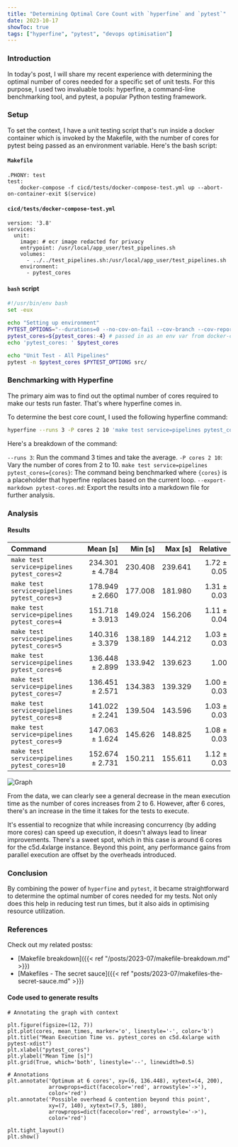 ```yaml
---
title: "Determining Optimal Core Count with `hyperfine` and `pytest`"
date: 2023-10-17
showToc: true
tags: ["hyperfine", "pytest", "devops optimisation"]
---
```


### Introduction
In today's post, I will share my recent experience with determining the optimal number of cores needed for a specific set of unit tests. For this purpose, I used two invaluable tools: hyperfine, a command-line benchmarking tool, and pytest, a popular Python testing framework.

### Setup
To set the context, I have a unit testing script that's run inside a docker container which is invoked by the Makefile, with the number of cores for pytest being passed as an environment variable. Here's the bash script:

#### `Makefile`
```
.PHONY: test
test:
    docker-compose -f cicd/tests/docker-compose-test.yml up --abort-on-container-exit $(service)
```

#### `cicd/tests/docker-compose-test.yml`
```
version: '3.8'
services:
  unit:
    image: # ecr image redacted for privacy
    entrypoint: /usr/local/app_user/test_pipelines.sh
    volumes:
      - ../../test_pipelines.sh:/usr/local/app_user/test_pipelines.sh
    environment:
      - pytest_cores
```

#### `bash` script
```bash
#!/usr/bin/env bash
set -eux

echo "Setting up environment"
PYTEST_OPTIONS="--durations=0 --no-cov-on-fail --cov-branch --cov-report term-missing --cov-fail-under=0.00"
pytest_cores=${pytest_cores:-4} # passed in as an env var from docker-compose
echo 'pytest_cores: ' $pytest_cores

echo "Unit Test - All Pipelines"
pytest -n $pytest_cores $PYTEST_OPTIONS src/
```


### Benchmarking with Hyperfine
The primary aim was to find out the optimal number of cores required to make our tests run faster. That's where hyperfine comes in.

To determine the best core count, I used the following hyperfine command:

```bash
hyperfine --runs 3 -P cores 2 10 'make test service=pipelines pytest_cores={cores}' --export-markdown pytest-cores.md
```
Here's a breakdown of the command:

`--runs 3`: Run the command 3 times and take the average.
`-P cores 2 10`: Vary the number of cores from 2 to 10.
`make test service=pipelines pytest_cores={cores}`: The command being benchmarked where `{cores}` is a placeholder that hyperfine replaces based on the current loop.
`--export-markdown pytest-cores.md`: Export the results into a markdown file for further analysis.

### Analysis

#### Results

| Command | Mean [s] | Min [s] | Max [s] | Relative |
|:---|---:|---:|---:|---:|
| `make test service=pipelines pytest_cores=2` | 234.301 ± 4.784 | 230.408 | 239.641 | 1.72 ± 0.05 |
| `make test service=pipelines pytest_cores=3` | 178.949 ± 2.660 | 177.008 | 181.980 | 1.31 ± 0.03 |
| `make test service=pipelines pytest_cores=4` | 151.718 ± 3.913 | 149.024 | 156.206 | 1.11 ± 0.04 |
| `make test service=pipelines pytest_cores=5` | 140.316 ± 3.379 | 138.189 | 144.212 | 1.03 ± 0.03 |
| `make test service=pipelines pytest_cores=6` | 136.448 ± 2.899 | 133.942 | 139.623 | 1.00 |
| `make test service=pipelines pytest_cores=7` | 136.451 ± 2.571 | 134.383 | 139.329 | 1.00 ± 0.03 |
| `make test service=pipelines pytest_cores=8` | 141.022 ± 2.241 | 139.504 | 143.596 | 1.03 ± 0.03 |
| `make test service=pipelines pytest_cores=9` | 147.063 ± 1.624 | 145.626 | 148.825 | 1.08 ± 0.03 |
| `make test service=pipelines pytest_cores=10` | 152.674 ± 2.731 | 150.211 | 155.611 | 1.12 ± 0.03 |


![Graph](/2023-10/pytest-xdist-graph.png)

From the data, we can clearly see a general decrease in the mean execution time as the number of cores increases from 2 to 6. However, after 6 cores, there's an increase in the time it takes for the tests to execute.

It's essential to recognize that while increasing concurrency (by adding more cores) can speed up execution, it doesn't always lead to linear improvements. There's a sweet spot, which in this case is around 6 cores for the c5d.4xlarge instance. Beyond this point, any performance gains from parallel execution are offset by the overheads introduced.


### Conclusion
By combining the power of `hyperfine` and `pytest`, it became straightforward to determine the optimal number of cores needed for my tests. Not only does this help in reducing test run times, but it also aids in optimising resource utilization.


### References
Check out my related postss:
- [Makefile breakdown]({{< ref "/posts/2023-07/makefile-breakdown.md" >}})
- [Makefiles - The secret sauce]({{< ref "posts/2023-07/makefiles-the-secret-sauce.md" >}})

#### Code used to generate results
```
# Annotating the graph with context

plt.figure(figsize=(12, 7))
plt.plot(cores, mean_times, marker='o', linestyle='-', color='b')
plt.title("Mean Execution Time vs. pytest_cores on c5d.4xlarge with pytest-xdist")
plt.xlabel("pytest_cores")
plt.ylabel("Mean Time [s]")
plt.grid(True, which='both', linestyle='--', linewidth=0.5)

# Annotations
plt.annotate('Optimum at 6 cores', xy=(6, 136.448), xytext=(4, 200),
             arrowprops=dict(facecolor='red', arrowstyle='->'),
             color='red')
plt.annotate('Possible overhead & contention beyond this point',
             xy=(7, 140), xytext=(7.5, 180),
             arrowprops=dict(facecolor='red', arrowstyle='->'),
             color='red')

plt.tight_layout()
plt.show()

```